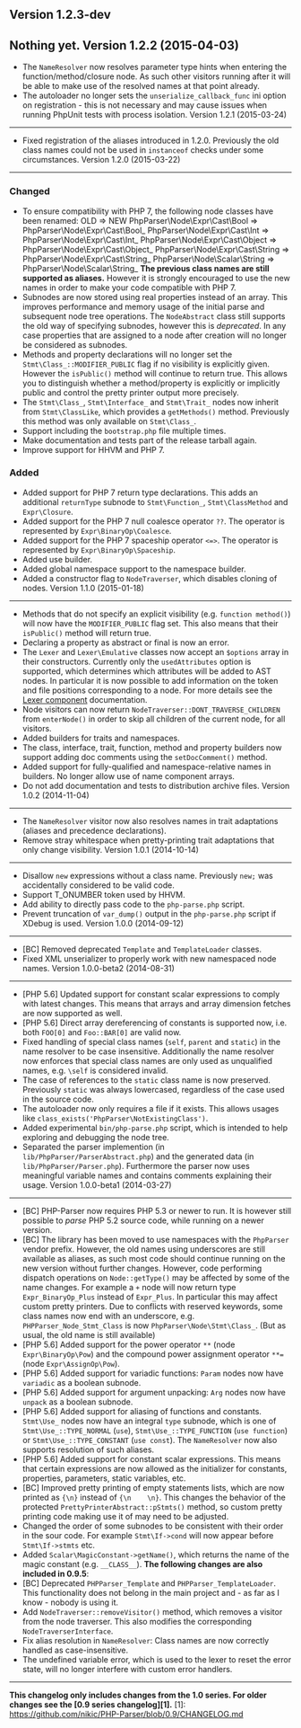 Version 1.2.3-dev
-----------------
Nothing yet.
Version 1.2.2 (2015-04-03)
--------------------------
* The `NameResolver` now resolves parameter type hints when entering the function/method/closure node. As such other
  visitors running after it will be able to make use of the resolved names at that point already.
* The autoloader no longer sets the `unserialize_callback_func` ini option on registration - this is not necessary and
  may cause issues when running PhpUnit tests with process isolation.
Version 1.2.1 (2015-03-24)
--------------------------
* Fixed registration of the aliases introduced in 1.2.0. Previously the old class names could not be used in
  `instanceof` checks under some circumstances.
Version 1.2.0 (2015-03-22)
--------------------------
### Changed
* To ensure compatibility with PHP 7, the following node classes have been renamed:
        OLD                             => NEW
        PhpParser\Node\Expr\Cast\Bool   => PhpParser\Node\Expr\Cast\Bool_
        PhpParser\Node\Expr\Cast\Int    => PhpParser\Node\Expr\Cast\Int_
        PhpParser\Node\Expr\Cast\Object => PhpParser\Node\Expr\Cast\Object_
        PhpParser\Node\Expr\Cast\String => PhpParser\Node\Expr\Cast\String_
        PhpParser\Node\Scalar\String    => PhpParser\Node\Scalar\String_
  **The previous class names are still supported as aliases.** However it is strongly encouraged to use the new names
  in order to make your code compatible with PHP 7.
* Subnodes are now stored using real properties instead of an array. This improves performance and memory usage of the
  initial parse and subsequent node tree operations. The `NodeAbstract` class still supports the old way of specifying
  subnodes, however this is *deprecated*. In any case properties that are assigned to a node after creation will no
  longer be considered as subnodes.
* Methods and property declarations will no longer set the `Stmt\Class_::MODIFIER_PUBLIC` flag if no visibility is
  explicitly given. However the `isPublic()` method will continue to return true. This allows you to distinguish whether
  a method/property is explicitly or implicitly public and control the pretty printer output more precisely.
* The `Stmt\Class_`, `Stmt\Interface_` and `Stmt\Trait_` nodes now inherit from `Stmt\ClassLike`, which provides a
  `getMethods()` method. Previously this method was only available on `Stmt\Class_`.
* Support including the `bootstrap.php` file multiple times.
* Make documentation and tests part of the release tarball again.
* Improve support for HHVM and PHP 7.
### Added
* Added support for PHP 7 return type declarations. This adds an additional `returnType` subnode to `Stmt\Function_`,
  `Stmt\ClassMethod` and `Expr\Closure`.
* Added support for the PHP 7 null coalesce operator `??`. The operator is represented by `Expr\BinaryOp\Coalesce`.
* Added support for the PHP 7 spaceship operator `<=>`. The operator is represented by `Expr\BinaryOp\Spaceship`.
* Added use builder.
* Added global namespace support to the namespace builder.
* Added a constructor flag to `NodeTraverser`, which disables cloning of nodes.
Version 1.1.0 (2015-01-18)
--------------------------
* Methods that do not specify an explicit visibility (e.g. `function method()`) will now have the `MODIFIER_PUBLIC`
  flag set. This also means that their `isPublic()` method will return true.
* Declaring a property as abstract or final is now an error.
* The `Lexer` and `Lexer\Emulative` classes now accept an `$options` array in their constructors. Currently only the
  `usedAttributes` option is supported, which determines which attributes will be added to AST nodes. In particular
  it is now possible to add information on the token and file positions corresponding to a node. For more details see
  the [Lexer component](https://github.com/nikic/PHP-Parser/blob/master/doc/component/Lexer.markdown) documentation.
* Node visitors can now return `NodeTraverser::DONT_TRAVERSE_CHILDREN` from `enterNode()` in order to skip all children
  of the current node, for all visitors.
* Added builders for traits and namespaces.
* The class, interface, trait, function, method and property builders now support adding doc comments using the
  `setDocComment()` method.
* Added support for fully-qualified and namespace-relative names in builders. No longer allow use of name component
  arrays.
* Do not add documentation and tests to distribution archive files.
Version 1.0.2 (2014-11-04)
--------------------------
* The `NameResolver` visitor now also resolves names in trait adaptations (aliases and precedence declarations).
* Remove stray whitespace when pretty-printing trait adaptations that only change visibility.
Version 1.0.1 (2014-10-14)
--------------------------
* Disallow `new` expressions without a class name. Previously `new;` was accidentally considered to be valid code.
* Support T_ONUMBER token used by HHVM.
* Add ability to directly pass code to the `php-parse.php` script.
* Prevent truncation of `var_dump()` output in the `php-parse.php` script if XDebug is used.
Version 1.0.0 (2014-09-12)
--------------------------
* [BC] Removed deprecated `Template` and `TemplateLoader` classes.
* Fixed XML unserializer to properly work with new namespaced node names.
Version 1.0.0-beta2 (2014-08-31)
--------------------------------
* [PHP 5.6] Updated support for constant scalar expressions to comply with latest changes. This means that arrays
  and array dimension fetches are now supported as well.
* [PHP 5.6] Direct array dereferencing of constants is supported now, i.e. both `FOO[0]` and `Foo::BAR[0]` are valid
  now.
* Fixed handling of special class names (`self`, `parent` and `static`) in the name resolver to be case insensitive.
  Additionally the name resolver now enforces that special class names are only used as unqualified names, e.g. `\self`
  is considered invalid.
* The case of references to the `static` class name is now preserved. Previously `static` was always lowercased,
  regardless of the case used in the source code.
* The autoloader now only requires a file if it exists. This allows usages like
  `class_exists('PhpParser\NotExistingClass')`.
* Added experimental `bin/php-parse.php` script, which is intended to help exploring and debugging the node tree.
* Separated the parser implemention (in `lib/PhpParser/ParserAbstract.php`) and the generated data (in
  `lib/PhpParser/Parser.php`). Furthermore the parser now uses meaningful variable names and contains comments
  explaining their usage.
Version 1.0.0-beta1 (2014-03-27)
--------------------------------
* [BC] PHP-Parser now requires PHP 5.3 or newer to run. It is however still possible to *parse* PHP 5.2 source code,
  while running on a newer version.
* [BC] The library has been moved to use namespaces with the `PhpParser` vendor prefix. However, the old names using
  underscores are still available as aliases, as such most code should continue running on the new version without
  further changes.
  However, code performing dispatch operations on `Node::getType()` may be affected by some of the name changes. For
  example a `+` node will now return type `Expr_BinaryOp_Plus` instead of `Expr_Plus`. In particular this may affect
  custom pretty printers.
  Due to conflicts with reserved keywords, some class names now end with an underscore, e.g. `PHPParser_Node_Stmt_Class`
  is now `PhpParser\Node\Stmt\Class_`. (But as usual, the old name is still available)
* [PHP 5.6] Added support for the power operator `**` (node `Expr\BinaryOp\Pow`) and the compound power assignment
  operator `**=` (node `Expr\AssignOp\Pow`).
* [PHP 5.6] Added support for variadic functions: `Param` nodes now have `variadic` as a boolean subnode.
* [PHP 5.6] Added support for argument unpacking: `Arg` nodes now have `unpack` as a boolean subnode.
* [PHP 5.6] Added support for aliasing of functions and constants. `Stmt\Use_` nodes now have an integral `type`
  subnode, which is one of `Stmt\Use_::TYPE_NORMAL` (`use`), `Stmt\Use_::TYPE_FUNCTION` (`use function`) or
  `Stmt\Use_::TYPE_CONSTANT` (`use const`).
  The `NameResolver` now also supports resolution of such aliases.
* [PHP 5.6] Added support for constant scalar expressions. This means that certain expressions are now allowed as the
  initializer for constants, properties, parameters, static variables, etc.
* [BC] Improved pretty printing of empty statements lists, which are now printed as `{\n}` instead of `{\n    \n}`.
  This changes the behavior of the protected `PrettyPrinterAbstract::pStmts()` method, so custom pretty printing code
  making use it of may need to be adjusted.
* Changed the order of some subnodes to be consistent with their order in the sour code. For example `Stmt\If->cond`
  will now appear before `Stmt\If->stmts` etc.
* Added `Scalar\MagicConstant->getName()`, which returns the name of the magic constant (e.g. `__CLASS__`).
**The following changes are also included in 0.9.5**:
* [BC] Deprecated `PHPParser_Template` and `PHPParser_TemplateLoader`. This functionality does not belong in the main project
  and - as far as I know - nobody is using it.
* Add `NodeTraverser::removeVisitor()` method, which removes a visitor from the node traverser. This also modifies the
  corresponding `NodeTraverserInterface`.
* Fix alias resolution in `NameResolver`: Class names are now correctly handled as case-insensitive.
* The undefined variable error, which is used to the lexer to reset the error state, will no longer interfere with
  custom error handlers.
---
**This changelog only includes changes from the 1.0 series. For older changes see the [0.9 series changelog][1].**
 [1]: https://github.com/nikic/PHP-Parser/blob/0.9/CHANGELOG.md
